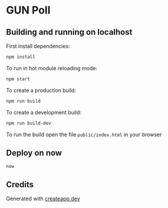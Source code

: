 # GUN Poll

## Building and running on localhost

First install dependencies:

```sh
npm install
```

To run in hot module reloading mode:

```sh
npm start
```

To create a production build:

```sh
npm run build
```

To create a development build:

```sh
npm run build-dev
```

To run the build open the file `public/index.html` in your browser

## Deploy on now

```
now
```

## Credits

Generated with [createapp.dev](https://createapp.dev/)
